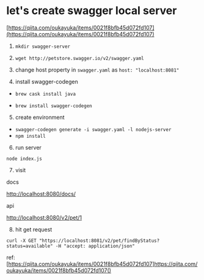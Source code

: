 # let's create swagger local server

[https://qiita.com/oukayuka/items/0021f8bfb45d072fd107](https://qiita.com/oukayuka/items/0021f8bfb45d072fd107)

1. `mkdir swagger-server`

2. `wget http://petstore.swagger.io/v2/swagger.yaml`

3. change host property in `swagger.yaml` as `host: "localhost:8081"`

4. install swagger-codegen

- `brew cask install java`

- `brew install swagger-codegen`

5. create environment

- `swagger-codegen generate -i swagger.yaml -l nodejs-server`
- `npm install`

6. run server

`node index.js`

7. visit

docs

 [http://localhost:8080/docs/](http://localhost:8080/docs/)

api

 [http://localhost:8080/v2/pet/1](http://localhost:8080/v2/pet/1)

 8. hit get request

 `curl -X GET "https://localhost:8081/v2/pet/findByStatus?status=available" -H "accept: application/json"`

 ref: [https://qiita.com/oukayuka/items/0021f8bfb45d072fd107]https://qiita.com/oukayuka/items/0021f8bfb45d072fd107()